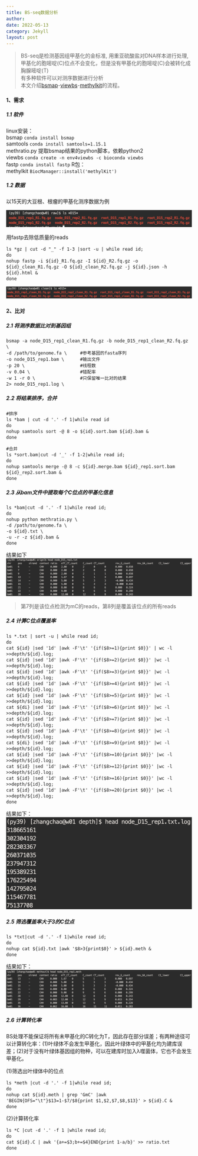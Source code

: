 ```yaml
---
title: BS-seq数据分析
author: 
date: 2022-05-13
category: Jekyll
layout: post
---
```

> BS-seq是检测基因组甲基化的金标准, 用重亚硫酸盐对DNA样本进行处理, 甲基化的胞嘧啶(C)位点不会变化，但是没有甲基化的胞嘧啶(C)会被转化成胸腺嘧啶(T)<br>
>有多种软件可以对测序数据进行分析<br>
>本文介绍[bsmap][1]-[viewbs][2]-[methylkit][3]的流程。

#### 1、需求
##### 1.1 软件
linux安装：<br>
bsmap `conda install bsmap`<br>
samtools `conda install samtools=1.15.1`<br>
methratio.py 提取bsmap结果的python脚本，依赖python2<br>
viewbs `conda create -n env4viewbs -c bioconda viewbs`<br>
fastp `conda install fastp`
R包：<br>
methylkit `BiocManager::install('methylKit')`


##### 1.2 数据
以15天的大豆根、根瘤的甲基化测序数据为例

![pic4][4]

用fastp去除低质量的reads
```
ls *gz | cut -d "_" -f 1-3 |sort -u | while read id;
do 
nohup fastp -i ${id}_R1.fq.gz -I ${id}_R2.fq.gz -o ${id}_clean_R1.fq.gz -O ${id}_clean_R2.fq.gz -j ${id}.json -h ${id}.html &
done
```
![pic5][5]

#### 2、比对
##### 2.1 将测序数据比对到基因组
```
bsmap -a node_D15_rep1_clean_R1.fq.gz -b node_D15_rep1_clean_R2.fq.gz \
-d /path/to/genome.fa \     #参考基因的fasta序列
-o node_D15_rep1.bam \      #输出文件
-p 20 \                     #线程数
-v 0.04 \                   #错配率
-w 1 -r 0 \                 #只保留唯一比对的结果
2> node_D15_rep1.log \
```

##### 2.2 将结果排序，合并
```
#排序
ls *bam | cut -d '.' -f 1|while read id
do
nohup samtools sort -@ 8 -o ${id}.sort.bam ${id}.bam & 
done
```

```
#合并
ls *sort.bam|cut -d '_' -f 1-2|while read id;
do
nohup samtools merge -@ 8 -c ${id}.merge.bam ${id}_rep1.sort.bam ${id}_rep2.sort.bam &
done
```

##### 2.3 从bam文件中提取每个C位点的甲基化信息
```
ls *bam|cut -d '.' -f 1|while read id;
do
nohup python methratio.py \
-d /path/to/genome.fa \
-o ${id}.txt \
-u -r -z ${id}.bam &
done
```
结果如下
![pic6][6]
>第7列是该位点检测为mC的reads，第8列是覆盖该位点的所有reads

##### 2.4 计算C位点覆盖率
```
ls *.txt | sort -u | while read id;
do
cat ${id} |sed '1d' |awk -F'\t' '{if($8>=1){print $0}}' | wc -l >>depth/${id}.log;
cat ${id} |sed '1d' |awk -F'\t' '{if($8>=2){print $0}}' |wc -l >>depth/${id}.log;
cat ${id} |sed '1d' |awk -F'\t' '{if($8>=3){print $0}}' |wc -l >>depth/${id}.log;
cat ${id} |sed '1d' |awk -F'\t' '{if($8>=4){print $0}}' |wc -l >>depth/${id}.log;
cat ${id} |sed '1d' |awk -F'\t' '{if($8>=5){print $0}}' |wc -l >>depth/${id}.log;
cat ${di} |sed '1d' |awk -F'\t' '{if($8>=6){print $0}}' |wc -l >>depth/${id}.log;
cat ${id} |sed '1d' |awk -F'\t' '{if($8>=7){print $0}}' |wc -l >>depth/${id}.log;
cat ${id} |sed '1d' |awk -F'\t' '{if($8>=8){print $0}}' |wc -l >>depth/${id}.log;
cat ${di} |sed '1d' |awk -F'\t' '{if($8>=9){print $0}}' |wc -l >>depth/${id}.log;
cat ${id} |sed '1d' |awk -F'\t' '{if($8>=10){print $0}}' |wc -l >>depth/${id}.log;
cat ${id} |sed '1d' |awk -F'\t' '{if($8>=12){print $0}}' |wc -l >>depth/${id}.log;
cat ${id} |sed '1d' |awk -F'\t' '{if($8>=16){print $0}}' |wc -l >>depth/${id}.log;
cat ${id} |sed '1d' |awk -F'\t' '{if($8>=20){print $0}}' |wc -l >>depth/${id}.log;
done
```
结果如下：
![pic7][7]

##### 2.5 筛选覆盖率大于3的C位点
```
ls *txt|cut -d '.' -f 1|while read id;
do
nohup cat ${id}.txt |awk '$8>3{print$0}' > ${id}.meth &
done
```
结果如下：
![pic8][8]

##### 2.6 计算转化率
BS处理不能保证将所有未甲基化的C转化为T，因此存在部分误差；有两种途径可以计算转化率：(1)叶绿体不会发生甲基化，因此叶绿体中的甲基化均为建库误差；(2)对于没有叶绿体基因组的物种，可以在建库时加入λ噬菌体，它也不会发生甲基化。

(1)筛选出叶绿体中的位点
```
ls *meth |cut -d '.' -f 1|while read id;
do
nohup cat ${id}.meth | grep 'GmC' |awk 'BEGIN{OFS="\t"}$13=1-$7/$8{print $1,$2,$7,$8,$13}' > ${id}.C &
done
```
(2)计算转化率
```
ls *C |cut -d '.' -f 1 |while read id;
do
cat ${id}.C | awk '{a+=$3;b+=$4}END{print 1-a/b}' >> ratio.txt
done
```



[1]: https://github.com/genome-vendor/bsmap
[2]: https://github.com/xie186/ViewBS
[3]: https://github.com/al2na/methylKit
[4]: https://github.com/Mikotoo/Mikotoo.github.io/raw/main/downloads/image/blog6_bsseq/rawfastq.png
[5]: https://github.com/Mikotoo/Mikotoo.github.io/raw/main/downloads/image/blog6_bsseq/cleanfastq.png
[6]: https://github.com/Mikotoo/Mikotoo.github.io/raw/main/downloads/image/blog6_bsseq/sample1.png
[7]: https://github.com/Mikotoo/Mikotoo.github.io/raw/main/downloads/image/blog6_bsseq/depth.png
[8]: https://github.com/Mikotoo/Mikotoo.github.io/raw/main/downloads/image/blog6_bsseq/sample2.png